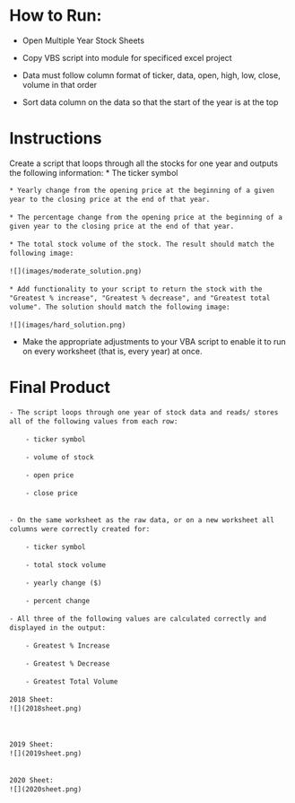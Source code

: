 # How to Run:

- Open Multiple Year Stock Sheets

- Copy VBS script into module for specificed excel project

- Data must follow column format of ticker, data, open, high, low, close, volume in that order

- Sort data column on the data so that the start of the year is at the top



# Instructions


Create a script that loops through all the stocks for one year and outputs the following information:
    * The ticker symbol
    
    * Yearly change from the opening price at the beginning of a given year to the closing price at the end of that year.
    
    * The percentage change from the opening price at the beginning of a given year to the closing price at the end of that year.
    
    * The total stock volume of the stock. The result should match the following image:
    
    ![](images/moderate_solution.png)
    
    * Add functionality to your script to return the stock with the "Greatest % increase", "Greatest % decrease", and "Greatest total volume". The solution should match the following image:
    
    ![](images/hard_solution.png)
    
* Make the appropriate adjustments to your VBA script to enable it to run on every worksheet (that is, every year) at once.


# Final Product

    - The script loops through one year of stock data and reads/ stores all of the following values from each row:

        - ticker symbol 

        - volume of stock 

        - open price

        - close price
    

    - On the same worksheet as the raw data, or on a new worksheet all columns were correctly created for:

        - ticker symbol

        - total stock volume

        - yearly change ($)

        - percent change

    - All three of the following values are calculated correctly and displayed in the output:

        - Greatest % Increase 

        - Greatest % Decrease 

        - Greatest Total Volume 

    2018 Sheet:
    ![](2018sheet.png)



    2019 Sheet:
    ![](2019sheet.png)


    2020 Sheet:
    ![](2020sheet.png)





